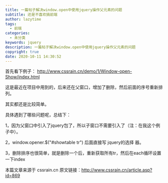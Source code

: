```yaml
---
title: 一篇帖子解决window.open中使用jquery操作父元素的问题
subtitle: 还是不喜欢搞前端
author: lazytime
tags:
  - 前端
categories:
  - 未分类
keywords: jquery
description: 一篇帖子解决window.open中使用jquery操作父元素的问题
copyright: true
date: 2020-10-11 14:30:52
---
```


首先看下例子：
http://www.cssrain.cn/demo/1/Window-open-Show/index.html

这是最近在项目中用到的，后来还在父窗口，增加了删除，然后前面的序号重新排列。

其实都还是比较简单。

具体遇到了哪些问题呢，总结下：

1，因为父窗口中引入了jquery包了，所以子窗口不需要引入了（注：在我这个例子中）。

2，window.opener.$("#showtable tr") 后面直接写 jquery的选择 器。

3，删除排序也很简单，就是删除一个后，重新获取所有tr，然后在each循环设置一下index

本篇文章来源于 cssrain.cn 原文链接：http://www.cssrain.cn/article.asp?id=869